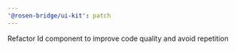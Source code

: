 ```yaml
---
'@rosen-bridge/ui-kit': patch
---
```


Refactor Id component to improve code quality and avoid repetition

